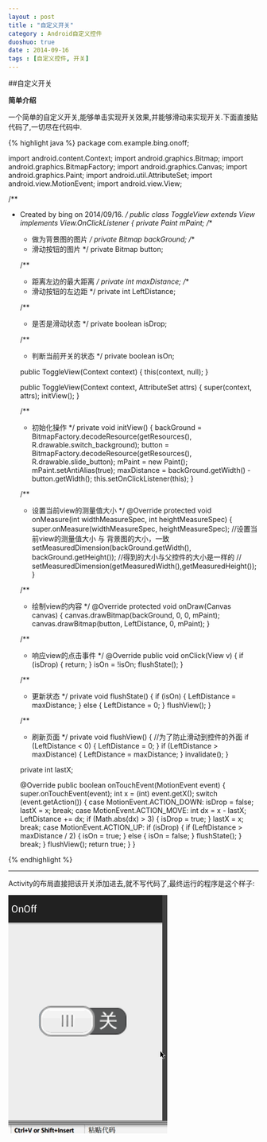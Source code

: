 ```yaml
---
layout : post
title : "自定义开关"
category : Android自定义控件
duoshuo: true
date : 2014-09-16
tags : [自定义控件, 开关]
---
```

##自定义开关

**简单介绍**

一个简单的自定义开关,能够单击实现开关效果,并能够滑动来实现开关.下面直接贴代码了,一切尽在代码中.

<!-- more -->

{% highlight java %}
package com.example.bing.onoff;

import android.content.Context;
import android.graphics.Bitmap;
import android.graphics.BitmapFactory;
import android.graphics.Canvas;
import android.graphics.Paint;
import android.util.AttributeSet;
import android.view.MotionEvent;
import android.view.View;

/**
 * Created by bing on 2014/09/16.
 */
public class ToggleView extends View implements View.OnClickListener {
    private Paint mPaint;
    /**
     * 做为背景图的图片
     */
    private Bitmap backGround;
    /**
     * 滑动按钮的图片
     */
    private Bitmap button;

    /**
     * 距离左边的最大距离
     */
    private int maxDistance;
    /**
     * 滑动按钮的左边距
     */
    private int LeftDistance;

    /**
     * 是否是滑动状态
     */
    private boolean isDrop;

    /**
     * 判断当前开关的状态
     */
    private boolean isOn;

    public ToggleView(Context context) {
        this(context, null);
    }

    public ToggleView(Context context, AttributeSet attrs) {
        super(context, attrs);
        initView();
    }

    /**
     * 初始化操作
     */
    private void initView() {
        backGround = BitmapFactory.decodeResource(getResources(), R.drawable.switch_background);
        button = BitmapFactory.decodeResource(getResources(), R.drawable.slide_button);
        mPaint = new Paint();
        mPaint.setAntiAlias(true);
        maxDistance = backGround.getWidth() - button.getWidth();
        this.setOnClickListener(this);
    }

    /**
     * 设置当前view的测量值大小
     */
    @Override
    protected void onMeasure(int widthMeasureSpec, int heightMeasureSpec) {
        super.onMeasure(widthMeasureSpec, heightMeasureSpec);
        //设置当前view的测量值大小  与 背景图的大小，一致
        setMeasuredDimension(backGround.getWidth(), backGround.getHeight());
        //得到的大小与父控件的大小是一样的
        // setMeasuredDimension(getMeasuredWidth(),getMeasuredHeight());
    }

    /**
     * 绘制view的内容
     */
    @Override
    protected void onDraw(Canvas canvas) {
        canvas.drawBitmap(backGround, 0, 0, mPaint);
        canvas.drawBitmap(button, LeftDistance, 0, mPaint);
    }

    /**
     * 响应view的点击事件
     */
    @Override
    public void onClick(View v) {
        if (isDrop) {
            return;
        }
        isOn = !isOn;
        flushState();
    }

    /**
     * 更新状态
     */
    private void flushState() {
        if (isOn) {
            LeftDistance = maxDistance;
        } else {
            LeftDistance = 0;
        }
        flushView();
    }

    /**
     * 刷新页面
     */
    private void flushView() {
        //为了防止滑动到控件的外面
        if (LeftDistance < 0) {
            LeftDistance = 0;
        }
        if (LeftDistance > maxDistance) {
            LeftDistance = maxDistance;
        }
        invalidate();
    }

    private int lastX;

    @Override
    public boolean onTouchEvent(MotionEvent event) {
        super.onTouchEvent(event);
        int x = (int) event.getX();
        switch (event.getAction()) {
            case MotionEvent.ACTION_DOWN:
                isDrop = false;
                lastX = x;
                break;
            case MotionEvent.ACTION_MOVE:
                int dx = x - lastX;
                LeftDistance += dx;
                if (Math.abs(dx) > 3) {
                    isDrop = true;
                }
                lastX = x;
                break;
            case MotionEvent.ACTION_UP:
                if (isDrop) {
                    if (LeftDistance > maxDistance / 2) {
                        isOn = true;
                    } else {
                        isOn = false;
                    }
                    flushState();
                }
                break;
        }
        flushView();
        return true;
    }
}

{% endhighlight %}

---

Activity的布局直接把该开关添加进去,就不写代码了,最终运行的程序是这个样子:


![图片链接](/res/img/blog/2014/09/16/cc.gif)